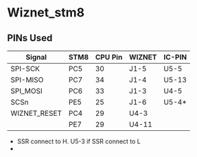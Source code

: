 # Wiznet_stm8

## PINs Used

| Signal | STM8 | CPU Pin | WIZNET | IC-PIN |
|--------|------|---------|--------|--------|
|SPI-SCK | PC5  | 30 | J1-5 | U5-5 |
|SPI-MISO| PC7  | 34 | J1-4 | U5-13| 
|SPI_MOSI| PC6  | 33 | J1-3 | U4-5 |
|SCSn    | PE5 | 25 | J1-6 | U5-4*  |
|WIZNET_RESET  | PC4 | 29 | U4-3 |
|        | PE7 | 29  | U4-11 |  

* SSR connect to H.  U5-3 if SSR connect to L
* 
